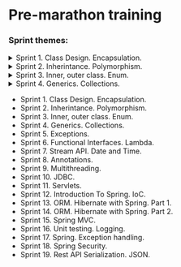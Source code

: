 # Pre-marathon training

### Sprint themes:
<details>
<summary>Sprint 1. Class Design. Encapsulation.</summary>

  * [Task 1](E:\JAVA\projekt\pre-marathone-training\pre-marathone-training\sprint01\src\main\java\task01\README.md)
  * [Task 2](E:\JAVA\projekt\pre-marathone-training\pre-marathone-training\sprint01\src\main\java\task02\README.md)
  * [Task 3](E:\JAVA\projekt\pre-marathone-training\pre-marathone-training\sprint01\src\main\java\task03\README.md)
  * [Task 4](E:\JAVA\projekt\pre-marathone-training\pre-marathone-training\sprint01\src\main\java\task04\README.md)
  * [Task 5](E:\JAVA\projekt\pre-marathone-training\pre-marathone-training\sprint01\src\main\java\task05\README.md)
  * [Task 6](E:\JAVA\projekt\pre-marathone-training\pre-marathone-training\sprint01\src\main\java\task06\README.md)
</details>
<details>
<summary>Sprint 2. Inherintance. Polymorphism.</summary>

* [Task 1](E:\JAVA\projekt\pre-marathone-training\pre-marathone-training\sprint02\src\main\java\task01\README.md)
* [Task 2](E:\JAVA\projekt\pre-marathone-training\pre-marathone-training\sprint02\src\main\java\task02\README.md)
* [Task 3](E:\JAVA\projekt\pre-marathone-training\pre-marathone-training\sprint02\src\main\java\task03\README.md)
* [Task 4](E:\JAVA\projekt\pre-marathone-training\pre-marathone-training\sprint02\src\main\java\task04\README.md)
* [Task 5](E:\JAVA\projekt\pre-marathone-training\pre-marathone-training\sprint02\src\main\java\task05\README.md)
* [Task 6](E:\JAVA\projekt\pre-marathone-training\pre-marathone-training\sprint02\src\main\java\task06\README.md)
</details>
<details>
<summary>Sprint 3. Inner, outer class. Enum.</summary>

* [Task 1: Builder Design Pattern](E:\JAVA\projekt\pre-marathone-training\pre-marathone-training\sprint03\src\main\java\task01\README.md)
* [Task 2: Iterator Design Pattern](E:\JAVA\projekt\pre-marathone-training\pre-marathone-training\sprint03\src\main\java\task02\README.md)
* [Task 3: Strategy Design Pattern](E:\JAVA\projekt\pre-marathone-training\pre-marathone-training\sprint03\src\main\java\task03\README.md)
* [Task 4: Enum(Simple)](E:\JAVA\projekt\pre-marathone-training\pre-marathone-training\sprint03\src\main\java\task04\README.md)
* [Task 5: Enum(Advanced)](E:\JAVA\projekt\pre-marathone-training\pre-marathone-training\sprint03\src\main\java\task05\README.md)
* [Task 6: Little app (All sprint patterns and concepts)](E:\JAVA\projekt\pre-marathone-training\pre-marathone-training\sprint03\src\main\java\task06\README.md)
</details>
<details>
<summary>Sprint 4. Generics. Collections.</summary>

* [Task 1: Collections. Map: collectors, grouping](E:\JAVA\projekt\pre-marathone-training\pre-marathone-training\sprint04\src\main\java\task01\README.md)
* [Task 2: Collection. List](E:\JAVA\projekt\pre-marathone-training\pre-marathone-training\sprint04\src\main\java\task02\README.md)
* [Task 3: Collection. Map](E:\JAVA\projekt\pre-marathone-training\pre-marathone-training\sprint04\src\main\java\task03\README.md)
* [Task 4: Generics](E:\JAVA\projekt\pre-marathone-training\pre-marathone-training\sprint04\src\main\java\task04\README.md)
* [Task 5: Generics](E:\JAVA\projekt\pre-marathone-training\pre-marathone-training\sprint04\src\main\java\task05\README.md)
* [Task 6: Generics. Enum. Collection. Comparator.](E:\JAVA\projekt\pre-marathone-training\pre-marathone-training\sprint04\src\main\java\task06\README.md)
</details>

* Sprint 1. Class Design. Encapsulation.
* Sprint 2. Inherintance. Polymorphism.
* Sprint 3. Inner, outer class. Enum.
* Sprint 4. Generics. Collections.
* Sprint 5. Exceptions.
* Sprint 6. Functional Interfaces. Lambda.
* Sprint 7. Stream API. Date and Time.
* Sprint 8. Annotations.
* Sprint 9. Multithreading.
* Sprint 10. JDBC.
* Sprint 11. Servlets.
* Sprint 12. Introduction To Spring. IoC.
* Sprint 13. ORM. Hibernate with Spring. Part 1.
* Sprint 14. ORM. Hibernate with Spring. Part 2.
* Sprint 15. Spring MVC.
* Sprint 16. Unit testing. Logging.
* Sprint 17. Spring. Exception handling.
* Sprint 18. Spring Security.
* Sprint 19. Rest API Serialization. JSON.